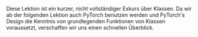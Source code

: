 Diese Lektion ist ein kurzer, nicht vollständiger Exkurs über Klassen. Da wir ab der folgenden Lektion auch PyTorch benutzen werden und PyTorch's Design die Kenntnis
von grundlegenden Funktionen von Klassen voraussetzt, verschaffen wir uns einen schnellen Überblick.
